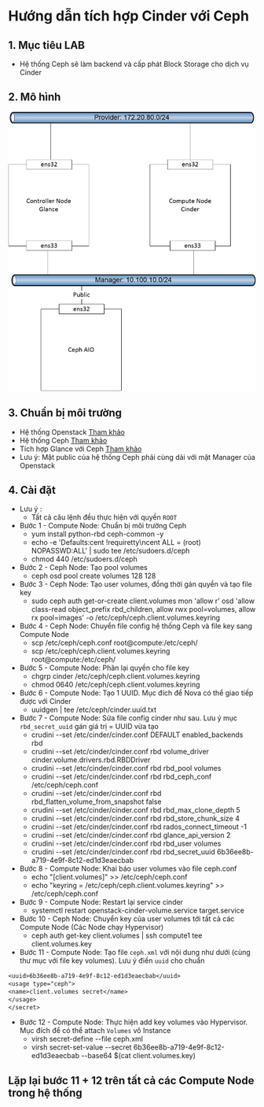 # Hướng dẫn tích hợp Cinder với Ceph

## 1. Mục tiêu LAB
- Hệ thống Ceph sẽ làm backend và cấp phát Block Storage cho dịch vụ Cinder

## 2. Mô hình
![img](image/topo_cinder_with_ceph1.jpg)

## 3. Chuẩn bị môi trường  
- Hệ thống Openstack [Tham khảo](https://github.com/hoangha1908/Openstack/blob/master/README.md)
- Hệ thống Ceph [Tham khảo](https://github.com/hoangha1908/Ceph/blob/master/Deploy_Ceph_AIO.md)
- Tích hợp Glance với Ceph [Tham khảo](https://github.com/hoangha1908/Openstack/blob/master/Glance_with_Ceph.md)
- Lưu ý: Mặt public của hệ thống Ceph phải cùng dải với mặt Manager của Openstack

## 4. Cài đặt
- Lưu ý :
  - Tất cả câu lệnh đều thực hiện với quyền `ROOT`  
- Bước 1 - Compute Node: Chuẩn bị môi trường Ceph
  * yum install  python-rbd ceph-common -y
  * echo -e 'Defaults:cent !requiretty\ncent ALL = (root) NOPASSWD:ALL' | sudo tee /etc/sudoers.d/ceph
  * chmod 440 /etc/sudoers.d/ceph
- Bước 2 - Ceph Node: Tạo pool volumes 
  * ceph osd pool create volumes 128 128
- Bước 3 - Ceph Node: Tạo user volumes, đồng thời gán quyền và tạo file key
  * sudo ceph auth get-or-create client.volumes mon 'allow r' osd 'allow class-read object_prefix rbd_children, allow rwx pool=volumes, allow rx pool=images' -o /etc/ceph/ceph.client.volumes.keyring
- Bước 4 - Ceph Node: Chuyển file config hệ thống Ceph và file key sang Compute Node
  * scp /etc/ceph/ceph.conf root@compute:/etc/ceph/
  * scp /etc/ceph/ceph.client.volumes.keyring root@compute:/etc/ceph/
- Bước 5 - Compute Node: Phân lại quyền cho file key
  * chgrp cinder /etc/ceph/ceph.client.volumes.keyring
  * chmod 0640 /etc/ceph/ceph.client.volumes.keyring
- Bước 6 - Compute Node: Tạo 1 UUID. Mục đích để Nova có thể giao tiếp được với Cinder
  * uuidgen | tee /etc/ceph/cinder.uuid.txt
- Bước 7 - Compute Node: Sửa file config cinder như sau. Lưu ý mục `rbd_secret_uuid` gán giá trị = UUID vừa tạo
  * crudini --set /etc/cinder/cinder.conf DEFAULT	enabled_backends  rbd
  * crudini --set /etc/cinder/cinder.conf rbd	volume_driver  cinder.volume.drivers.rbd.RBDDriver
  * crudini --set /etc/cinder/cinder.conf rbd	rbd_pool  volumes
  * crudini --set /etc/cinder/cinder.conf rbd	rbd_ceph_conf  /etc/ceph/ceph.conf
  * crudini --set /etc/cinder/cinder.conf rbd	rbd_flatten_volume_from_snapshot  false
  * crudini --set /etc/cinder/cinder.conf rbd	rbd_max_clone_depth  5
  * crudini --set /etc/cinder/cinder.conf rbd	rbd_store_chunk_size  4
  * crudini --set /etc/cinder/cinder.conf rbd	rados_connect_timeout  -1
  * crudini --set /etc/cinder/cinder.conf rbd	glance_api_version  2
  * crudini --set /etc/cinder/cinder.conf rbd	rbd_user  volumes
  * crudini --set /etc/cinder/cinder.conf rbd	rbd_secret_uuid  6b36ee8b-a719-4e9f-8c12-ed1d3eaecbab
- Bước 8 - Compute Node: Khai báo user volumes vào file ceph.conf
  * echo "[client.volumes]" >> /etc/ceph/ceph.conf
  * echo "keyring = /etc/ceph/ceph.client.volumes.keyring"  >> /etc/ceph/ceph.conf
- Bước 9 - Compute Node: Restart lại service cinder
  * systemctl restart openstack-cinder-volume.service target.service
- Bước 10 - Ceph Node: Chuyển key của user volumes tới tất cả các Compute Node (Các Node chạy Hypervisor)
  -  ceph auth get-key client.volumes | ssh compute1  tee client.volumes.key
- Bước 11 - Compute Node: Tạo file  `ceph.xml` với nội dung như dưới (cùng thư mục với file key volumes). Lưu ý điền `uuid` cho chuẩn  
```<secret ephemeral="no" private="no">
<uuid>6b36ee8b-a719-4e9f-8c12-ed1d3eaecbab</uuid>
<usage type="ceph">
<name>client.volumes secret</name>
</usage>
</secret>
```
- Bước 12 - Compute Node: Thực hiện add key volumes vào Hypervisor. Mục đích để có thể attach `Volumes` vô Instance  
  - virsh secret-define --file ceph.xml
  - virsh secret-set-value --secret 6b36ee8b-a719-4e9f-8c12-ed1d3eaecbab --base64 $(cat client.volumes.key)
 

## Lặp lại bước 11 + 12 trên tất cả các Compute Node trong hệ thống 
 


  
  
  
